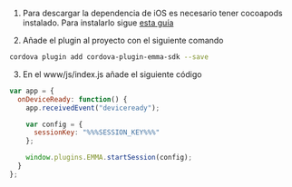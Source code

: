 1. Para descargar la dependencia de iOS es necesario tener cocoapods instalado. Para instalarlo sigue <a target="_blank" rel="nofollow" href="https://guides.cocoapods.org/using/getting-started.html#toc_3">esta guía</a>

2. Añade el plugin al proyecto con el siguiente comando

```bash
cordova plugin add cordova-plugin-emma-sdk --save
```

3. En el www/js/index.js añade el siguiente código

```javascript
var app = {
  onDeviceReady: function() {
    app.receivedEvent("deviceready");

    var config = {
      sessionKey: "%%%SESSION_KEY%%%"
    };

    window.plugins.EMMA.startSession(config);
  }
};
```
